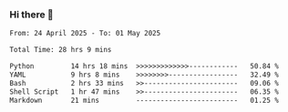 ### Hi there 👋

<!--
**ututono/ututono** is a ✨ _special_ ✨ repository because its `README.md` (this file) appears on your GitHub profile.

Here are some ideas to get you started:

- 🔭 I’m currently working on ...
- 🌱 I’m currently learning ...
- 👯 I’m looking to collaborate on ...
- 🤔 I’m looking for help with ...
- 💬 Ask me about ...
- 📫 How to reach me: ...
- 😄 Pronouns: ...
- ⚡ Fun fact: ...
-->



<!--START_SECTION:waka-->

```txt
From: 24 April 2025 - To: 01 May 2025

Total Time: 28 hrs 9 mins

Python         14 hrs 18 mins  >>>>>>>>>>>>>------------   50.84 %
YAML           9 hrs 8 mins    >>>>>>>>-----------------   32.49 %
Bash           2 hrs 33 mins   >>-----------------------   09.06 %
Shell Script   1 hr 47 mins    >>-----------------------   06.35 %
Markdown       21 mins         -------------------------   01.25 %
```

<!--END_SECTION:waka-->
